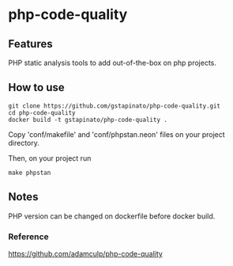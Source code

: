# php-code-quality

## Features

PHP static analysis tools to add out-of-the-box on php projects.

## How to use

```
git clone https://github.com/gstapinato/php-code-quality.git
cd php-code-quality
docker build -t gstapinato/php-code-quality .
```
Copy 'conf/makefile' and 'conf/phpstan.neon' files on your project directory. 

Then, on your project run 

```
make phpstan
```


## Notes

PHP version can be changed on dockerfile before docker build.


### Reference

https://github.com/adamculp/php-code-quality